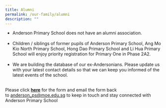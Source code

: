```yaml
---
title: Alumni
permalink: /our-family/alumni
description: ""
---
```

<ul>
<li>Anderson Primary School does not have an alumni association.<br /><br /></li>
<li>Children / siblings of former pupils of Anderson Primary School, Ang Mo Kio North Primary School, Hong Dao Primary School and Li Hua Primary School will enjoy priority registration for Primary One in Phase 2A2.<br /><br /></li>
<li>We are building the database of our ex-Andersonians. Please update us with your latest contact details so that we can keep you informed of the latest events of the school.</li>
</ul>
<p><br />Please click&nbsp;<a href="https://cms.isomer.gov.sg/files/Anderson_former%20students.pdf" target=""><u><strong>here</strong></u></a>&nbsp;for the form and email the form back to&nbsp;<a href="mailto:anderson_ps@moe.edu.sg/">anderson_ps@moe.edu.sg</a>&nbsp;to keep in touch and stay connected with Anderson Primary School</p>
